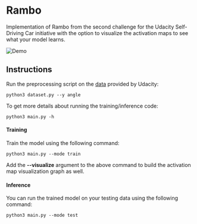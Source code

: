 # Rambo
Implementation of Rambo from the second challenge for the Udacity Self-Driving Car initiative with the option to visualize the activation maps to see what your model learns.

![Demo](demo.gif)

## Instructions
Run the preprocessing script on the [data](https://github.com/udacity/self-driving-car/blob/master/datasets/CH2/Ch2_002.tar.gz.torrent) provided by Udacity:
```
python3 dataset.py --y angle
```

To get more details about running the training/inference code:
```
python3 main.py -h
```

#### Training
Train the model using the following command:
```
python3 main.py --mode train
```

Add the **--visualize** argument to the above command to build the activation map visualization graph as well.

#### Inference
You can run the trained model on your testing data using the following command:
```
python3 main.py --mode test
```
